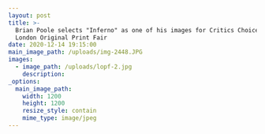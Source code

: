 ```yaml
---
layout: post
title: >-
  Brian Poole selects "Inferno" as one of his images for Critics Choice for
  London Original Print Fair
date: 2020-12-14 19:15:00
main_image_path: /uploads/img-2448.JPG
images:
  - image_path: /uploads/lopf-2.jpg
    description:
_options:
  main_image_path:
    width: 1200
    height: 1200
    resize_style: contain
    mime_type: image/jpeg
---
```


